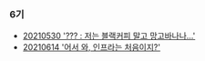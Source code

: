 ### 6기
- [20210530 '??? : 저는 블랙커피 말고 망고바나나…' ](https://seondongpyo.github.io/blackcoffee/blog-study-start/)
- [20210614 '어서 와, 인프라는 처음이지?'](https://seondongpyo.github.io/infra%20workshop/infra-workshop-week1-step1/)
